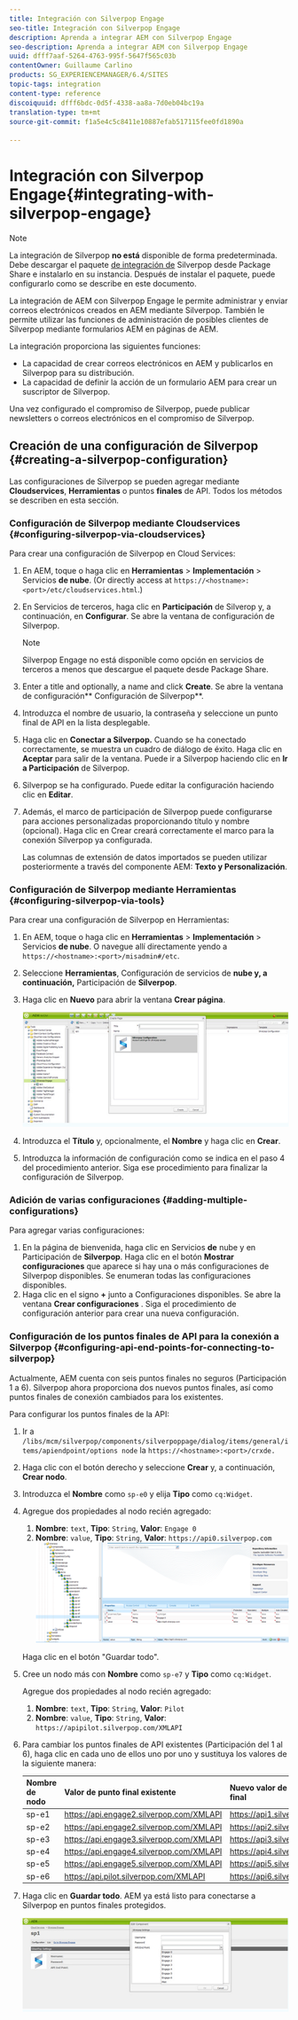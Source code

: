 ```yaml
---
title: Integración con Silverpop Engage
seo-title: Integración con Silverpop Engage
description: Aprenda a integrar AEM con Silverpop Engage
seo-description: Aprenda a integrar AEM con Silverpop Engage
uuid: dfff7aaf-5264-4763-995f-5647f565c03b
contentOwner: Guillaume Carlino
products: SG_EXPERIENCEMANAGER/6.4/SITES
topic-tags: integration
content-type: reference
discoiquuid: dfff6bdc-0d5f-4338-aa8a-7d0eb04bc19a
translation-type: tm+mt
source-git-commit: f1a5e4c5c8411e10887efab517115fee0fd1890a

---
```



# Integración con Silverpop Engage{#integrating-with-silverpop-engage}

>[!NOTE]
>
>La integración de Silverpop **no está** disponible de forma predeterminada. Debe descargar el paquete [de integración de](https://www.adobeaemcloud.com/content/marketplace/marketplaceProxy.html?packagePath=/content/companies/public/adobe/packages/aem620/product/cq-mcm-integrations-silverpop-content) Silverpop desde Package Share e instalarlo en su instancia. Después de instalar el paquete, puede configurarlo como se describe en este documento.

La integración de AEM con Silverpop Engage le permite administrar y enviar correos electrónicos creados en AEM mediante Silverpop. También le permite utilizar las funciones de administración de posibles clientes de Silverpop mediante formularios AEM en páginas de AEM.

La integración proporciona las siguientes funciones:

* La capacidad de crear correos electrónicos en AEM y publicarlos en Silverpop para su distribución.
* La capacidad de definir la acción de un formulario AEM para crear un suscriptor de Silverpop.

Una vez configurado el compromiso de Silverpop, puede publicar newsletters o correos electrónicos en el compromiso de Silverpop.

## Creación de una configuración de Silverpop {#creating-a-silverpop-configuration}

Las configuraciones de Silverpop se pueden agregar mediante **Cloudservices**, **Herramientas** o puntos **finales** de API. Todos los métodos se describen en esta sección.

### Configuración de Silverpop mediante Cloudservices {#configuring-silverpop-via-cloudservices}

Para crear una configuración de Silverpop en Cloud Services:

1. En AEM, toque o haga clic en **Herramientas** > **Implementación** > Servicios **de nube**. (Or directly access at `https://<hostname>:<port>/etc/cloudservices.html`.)
1. En Servicios de terceros, haga clic en **Participación** de Silverop y, a continuación, en **Configurar**. Se abre la ventana de configuración de Silverpop.

   >[!NOTE]
   >
   >Silverpop Engage no está disponible como opción en servicios de terceros a menos que descargue el paquete desde Package Share.

1. Enter a title and optionally, a name and click **Create**. Se abre la ventana de configuración** Configuración de Silverpop**.
1. Introduzca el nombre de usuario, la contraseña y seleccione un punto final de API en la lista desplegable.
1. Haga clic en **Conectar a Silverpop.** Cuando se ha conectado correctamente, se muestra un cuadro de diálogo de éxito. Haga clic en **Aceptar** para salir de la ventana. Puede ir a Silverpop haciendo clic en **Ir a Participación** de Silverpop.
1. Silverpop se ha configurado. Puede editar la configuración haciendo clic en **Editar**.
1. Además, el marco de participación de Silverpop puede configurarse para acciones personalizadas proporcionando título y nombre (opcional). Haga clic en Crear creará correctamente el marco para la conexión Silverpop ya configurada.

   Las columnas de extensión de datos importados se pueden utilizar posteriormente a través del componente AEM: **Texto y Personalización**.

### Configuración de Silverpop mediante Herramientas {#configuring-silverpop-via-tools}

Para crear una configuración de Silverpop en Herramientas:

1. En AEM, toque o haga clic en **Herramientas** > **Implementación** > Servicios **de nube**. O navegue allí directamente yendo a `https://<hostname>:<port>/misadmin#/etc`.
1. Seleccione **Herramientas**, Configuración de servicios de **nube y, a continuación,** Participación de **Silverpop**.
1. Haga clic en **Nuevo** para abrir la ventana **Crear página**.

   ![chlimage_1-44](assets/chlimage_1-44.jpeg)

1. Introduzca el **Título** y, opcionalmente, el **Nombre** y haga clic en **Crear**.
1. Introduzca la información de configuración como se indica en el paso 4 del procedimiento anterior. Siga ese procedimiento para finalizar la configuración de Silverpop.

### Adición de varias configuraciones {#adding-multiple-configurations}

Para agregar varias configuraciones:

1. En la página de bienvenida, haga clic en Servicios **de** nube y en Participación de **Silverpop**. Haga clic en el botón **Mostrar configuraciones** que aparece si hay una o más configuraciones de Silverpop disponibles. Se enumeran todas las configuraciones disponibles.
1. Haga clic en el signo **+** junto a Configuraciones disponibles. Se abre la ventana **Crear configuraciones** . Siga el procedimiento de configuración anterior para crear una nueva configuración.

### Configuración de los puntos finales de API para la conexión a Silverpop {#configuring-api-end-points-for-connecting-to-silverpop}

Actualmente, AEM cuenta con seis puntos finales no seguros (Participación 1 a 6). Silverpop ahora proporciona dos nuevos puntos finales, así como puntos finales de conexión cambiados para los existentes.

Para configurar los puntos finales de la API:

1. Ir a `/libs/mcm/silverpop/components/silverpoppage/dialog/items/general/items/apiendpoint/options node` la `https://<hostname>:<port>/crxde.`
1. Haga clic con el botón derecho y seleccione **Crear** y, a continuación, **Crear nodo**.
1. Introduzca el **Nombre** como `sp-e0` y elija **Tipo** como `cq:Widget`.
1. Agregue dos propiedades al nodo recién agregado:

   1. **Nombre**: `text`, **Tipo**: `String`, **Valor**: `Engage 0`
   1. **Nombre**: `value`, **Tipo**: `String`, **Valor**: `https://api0.silverpop.com`
   ![chlimage_1-286](assets/chlimage_1-286.png)

   Haga clic en el botón &quot;Guardar todo&quot;.

1. Cree un nodo más con **Nombre** como `sp-e7` y **Tipo** como `cq:Widget`.

   Agregue dos propiedades al nodo recién agregado:

   1. **Nombre**: `text`, **Tipo**: `String`, **Valor**: `Pilot`
   1. **Nombre**: `value`, **Tipo**: `String`, **Valor**: `https://apipilot.silverpop.com/XMLAPI`

1. Para cambiar los puntos finales de API existentes (Participación del 1 al 6), haga clic en cada uno de ellos uno por uno y sustituya los valores de la siguiente manera:

   | **Nombre de nodo** | **Valor de punto final existente** | **Nuevo valor de punto final** |
   |---|---|---|
   | sp-e1 | https://api.engage2.silverpop.com/XMLAPI | https://api1.silverpop.com |
   | sp-e2 | https://api.engage2.silverpop.com/XMLAPI | https://api2.silverpop.com |
   | sp-e3 | https://api.engage3.silverpop.com/XMLAPI | https://api3.silverpop.com |
   | sp-e4 | https://api.engage4.silverpop.com/XMLAPI | https://api4.silverpop.com |
   | sp-e5 | https://api.engage5.silverpop.com/XMLAPI | https://api5.silverpop.com |
   | sp-e6 | https://api.pilot.silverpop.com/XMLAPI | https://api6.silverpop.com |

1. Haga clic en **Guardar todo**. AEM ya está listo para conectarse a Silverpop en puntos finales protegidos.

   ![chlimage_1-45](assets/chlimage_1-45.jpeg)

